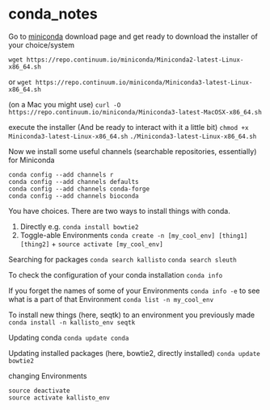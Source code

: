 # conda_notes
Go to [miniconda](https://conda.io/miniconda.html) download page and get ready to download the installer of your choice/system

`wget https://repo.continuum.io/miniconda/Miniconda2-latest-Linux-x86_64.sh`

or
`wget https://repo.continuum.io/miniconda/Miniconda3-latest-Linux-x86_64.sh`

(on a Mac you might use)
`curl -O https://repo.continuum.io/miniconda/Miniconda3-latest-MacOSX-x86_64.sh`

execute the installer (And be ready to interact with it a little bit)
`chmod +x Miniconda3-latest-Linux-x86_64.sh`
`./Miniconda3-latest-Linux-x86_64.sh`

Now we install some useful channels (searchable repositories, essentially) for Miniconda
```
conda config --add channels r
conda config --add channels defaults
conda config --add channels conda-forge
conda config --add channels bioconda
```

You have choices. There are two ways to install things with conda.
1. Directly e.g. `conda install bowtie2`
2. Toggle-able Environments `conda create -n [my_cool_env] [thing1] [thing2]` + `source activate [my_cool_env]`

Searching for packages
`conda search kallisto`
`conda search sleuth`

To check the configuration of your conda installation
`conda info`

If you forget the names of some of your Environments
`conda info -e`
to see what is a part of that Environment
`conda list -n my_cool_env`

To install new things (here, seqtk) to an environment you previously made
`conda install -n kallisto_env seqtk`

Updating conda
`conda update conda`

Updating installed packages (here, bowtie2, directly installed)
`conda update bowtie2`


changing Environments
```
source deactivate
source activate kallisto_env
```
